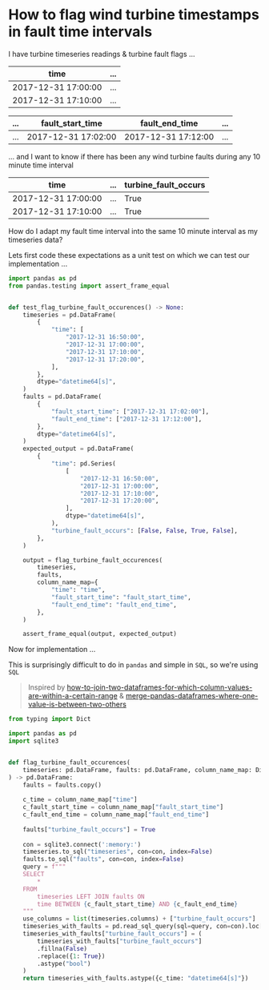 # How to flag wind turbine timestamps in fault time intervals

I have turbine timeseries readings & turbine fault flags ...

| time | ... |
| --- | --- |
| 2017-12-31 17:00:00 | ... |
| 2017-12-31 17:10:00 | ... |

| ... | fault_start_time | fault_end_time | ... |
| --- | --- | --- | --- |
| ... | 2017-12-31 17:02:00 | 2017-12-31 17:12:00 | ... |

... and I want to know if there has been any wind turbine faults during any 10 minute time interval

| time | ... | turbine_fault_occurs |
| --- | --- | --- |
| 2017-12-31 17:00:00 | ... | True |
| 2017-12-31 17:10:00 | ... | True |

How do I adapt my fault time interval into the same 10 minute interval as my timeseries data?

Lets first code these expectations as a unit test on which we can test our implementation ...

```python
import pandas as pd
from pandas.testing import assert_frame_equal


def test_flag_turbine_fault_occurences() -> None:
    timeseries = pd.DataFrame(
        {
            "time": [
                "2017-12-31 16:50:00",
                "2017-12-31 17:00:00",
                "2017-12-31 17:10:00",
                "2017-12-31 17:20:00",
            ],
        },
        dtype="datetime64[s]",
    )
    faults = pd.DataFrame(
        {
            "fault_start_time": ["2017-12-31 17:02:00"],
            "fault_end_time": ["2017-12-31 17:12:00"],
        },
        dtype="datetime64[s]",
    )
    expected_output = pd.DataFrame(
        {
            "time": pd.Series(
                [
                    "2017-12-31 16:50:00",
                    "2017-12-31 17:00:00",
                    "2017-12-31 17:10:00",
                    "2017-12-31 17:20:00",
                ],
                dtype="datetime64[s]",
            ),
            "turbine_fault_occurs": [False, False, True, False],
        },
    )

    output = flag_turbine_fault_occurences(
        timeseries,
        faults,
        column_name_map={
            "time": "time",
            "fault_start_time": "fault_start_time",
            "fault_end_time": "fault_end_time",
        },
    )

    assert_frame_equal(output, expected_output)
```

Now for implementation ...

This is surprisingly difficult to do in `pandas` and simple in `SQL`, so we're using `SQL`

> Inspired by [how-to-join-two-dataframes-for-which-column-values-are-within-a-certain-range](https://stackoverflow.com/questions/46525786/how-to-join-two-dataframes-for-which-column-values-are-within-a-certain-range) & [merge-pandas-dataframes-where-one-value-is-between-two-others](https://stackoverflow.com/questions/30627968/merge-pandas-dataframes-where-one-value-is-between-two-others)

```python
from typing import Dict

import pandas as pd
import sqlite3


def flag_turbine_fault_occurences(
    timeseries: pd.DataFrame, faults: pd.DataFrame, column_name_map: Dict[str, str]
) -> pd.DataFrame:
    faults = faults.copy()
    
    c_time = column_name_map["time"]
    c_fault_start_time = column_name_map["fault_start_time"]
    c_fault_end_time = column_name_map["fault_end_time"]
    
    faults["turbine_fault_occurs"] = True
    
    con = sqlite3.connect(':memory:')
    timeseries.to_sql("timeseries", con=con, index=False)
    faults.to_sql("faults", con=con, index=False)
    query = f"""
    SELECT
        *
    FROM
        timeseries LEFT JOIN faults ON
        time BETWEEN {c_fault_start_time} AND {c_fault_end_time}
    """
    use_columns = list(timeseries.columns) + ["turbine_fault_occurs"]
    timeseries_with_faults = pd.read_sql_query(sql=query, con=con).loc[:, use_columns]
    timeseries_with_faults["turbine_fault_occurs"] = (
        timeseries_with_faults["turbine_fault_occurs"]
        .fillna(False)
        .replace({1: True})
        .astype("bool")
    )
    return timeseries_with_faults.astype({c_time: "datetime64[s]"})
```
